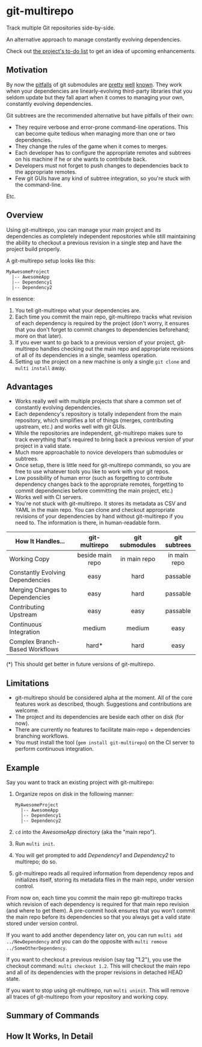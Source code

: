 # git-multirepo

Track multiple Git repositories side-by-side.

An alternative approach to manage constantly evolving dependencies.

Check out [the project's to-do list](https://www.pivotaltracker.com/n/projects/1256156) to get an idea of upcoming enhancements.

## Motivation

By now the
[pitfalls](http://somethingsinistral.net/blog/git-submodules-are-probably-not-the-answer/)
of git submodules are
[pretty](https://codingkilledthecat.wordpress.com/2012/04/28/why-your-company-shouldnt-use-git-submodules/)
[well](http://slopjong.de/2013/06/04/git-why-submodules-are-evil/)
[known](http://stackoverflow.com/questions/12075809/git-submodules-workflow-issues).
They work when your dependencies are linearly-evolving third-party libraries that you seldom update but they fall apart when it comes to managing your own, constantly evolving dependencies.

Git subtrees are the recommended alternative but have pitfalls of their own:

- They require verbose and error-prone command-line operations. This can become quite tedious when managing more than one or two dependencies.
- They change the rules of the game when it comes to merges.
- Each developer has to configure the appropriate remotes and subtrees on his machine if he or she wants to contribute back.
- Developers must not forget to push changes to dependencies back to the appropriate remotes.
- Few git GUIs have any kind of subtree integration, so you're stuck with the command-line.

Etc.

## Overview

Using git-multirepo, you can manage your main project and its dependencies as completely independent repositories while still maintaining the ability to checkout a previous revision in a single step and have the project build properly.

A git-multirepo setup looks like this:

```
MyAwesomeProject
  |-- AwesomeApp
  |-- Dependency1
  |-- Dependency2
```

In essence:

1. You tell git-multirepo what your dependencies are.
2. Each time you commit the main repo, git-multirepo tracks what revision of each dependency is required by the project (don't worry, it ensures that you don't forget to commit changes to dependencies beforehand; more on that later).
3. If you ever want to go back to a previous version of your project, git-multirepo handles checking out the main repo and appropriate revisions of all of its dependencies in a single, seamless operation.
4. Setting up the project on a new machine is only a single `git clone` and `multi install` away.

## Advantages

- Works really well with multiple projects that share a common set of constantly evolving dependencies.
- Each dependency's repository is totally independent from the main repository, which simplifies a lot of things (merges, contributing upstream, etc.) and works well with git GUIs.
- While the repositories are independent, git-multirepo makes sure to track everything that's required to bring back a previous version of your project in a valid state.
- Much more approachable to novice developers than submodules or subtrees.
- Once setup, there is little need for git-multirepo commands, so you are free to use whatever tools you like to work with your git repos.
- Low possibility of human error (such as forgetting to contribute dependency changes back to the appropriate remotes, forgetting to commit dependencies before committing the main project, etc.)
- Works well with CI servers.
- You're not stuck with git-multirepo. It stores its metadata as CSV and YAML in the main repo. You can clone and checkout appropriate revisions of your dependencies by hand without git-multirepo if you need to. The information is there, in human-readable form.

| How It Handles...                |   git-multirepo  | git submodules | git subtrees |
|----------------------------------|:----------------:|:--------------:|:------------:|
| Working Copy                     | beside main repo |  in main repo  | in main repo |
| Constantly Evolving Dependencies |       easy       |      hard      |   passable   |
| Merging Changes to Dependencies  |       easy       |      hard      |   passable   |
| Contributing Upstream            |       easy       |      easy      |   passable   |
| Continuous Integration           |      medium      |     medium     |     easy     |
| Complex Branch-Based Workflows   |      hard*       |      hard      |     easy     |

(*) This should get better in future versions of git-multirepo.

## Limitations

- git-multirepo should be considered alpha at the moment. All of the core features work as described, though. Suggestions and contributions are welcome.
- The project and its dependencies are beside each other on disk (for now).
- There are currently no features to facilitate main-repo + dependencies branching workflows.
- You must install the tool (`gem install git-multirepo`) on the CI server to perform continuous integration.

## Example

Say you want to track an existing project with git-multirepo:

1. Organize repos on disk in the following manner:

	```
	MyAwesomeProject
	  |-- AwesomeApp
	  |-- Dependency1
	  |-- Dependency2
	```

2. `cd` into the *AwesomeApp* directory (aka the "main repo").
3. Run `multi init`.
4. You will get prompted to add *Dependency1* and *Dependency2* to multirepo; do so.
5. git-multirepo reads all required information from dependency repos and initializes itself, storing its metadata files in the main repo, under version control.

From now on, each time you commit the main repo git-multirepo tracks which revision of each dependency is required for that main repo revision (and where to get them). A pre-commit hook ensures that you won't commit the main repo before its dependencies so that you always get a valid state stored under version control.

If you want to add another dependency later on, you can run `multi add ../NewDependency` and you can do the opposite with `multi remove ../SomeOtherDependency`.

If you want to checkout a previous revision (say tag "1.2"), you use the checkout command: `multi checkout 1.2`. This will checkout the main repo and all of its dependencies with the proper revisions in detached HEAD state.

If you want to stop using git-multirepo, run `multi uninit`. This will remove all traces of git-multirepo from your repository and working copy.

## Summary of Commands

## How It Works, In Detail